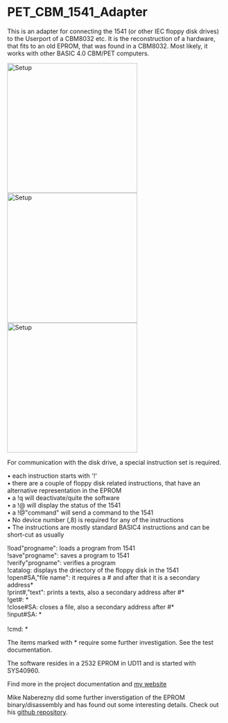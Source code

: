 # PET_CBM_1541_Adapter
This is an adapter for connecting the 1541 (or other IEC floppy disk drives) to the Userport of a CBM8032 etc. It is the reconstruction of a hardware, that fits to an old EPROM, that was found in a CBM8032. Most likely, it works with other BASIC 4.0 CBM/PET computers.

<img src="https://github.com/svenpetersen1965/PET_CBM_1541_Adapter/blob/main/Rev.%200/Pictures/9899_-_CBM1541Ada.JPG" width="300" alt="Setup">

<img src="https://github.com/svenpetersen1965/PET_CBM_1541_Adapter/blob/main/Rev.%200/Pictures/9896_-_installation_CBM1541ada.JPG" width="300" alt="Setup">

<img src="https://github.com/svenpetersen1965/PET_CBM_1541_Adapter/blob/main/Rev.%200/Pictures/0037_-_setup_1541-II.JPG" width="300" alt="Setup">

For communication with the disk drive, a special instruction set is required.

•	each instruction starts with '!'<br> 
•	there are a couple of floppy disk related instructions, that have an alternative representation in the EPROM<br>
•	a !q will deactivate/quite the software<br>
•	a !@ will display the status of the 1541<br>
•	a !@"command" will send a command to the 1541<br>
•	No device number (,8) is required for any of the instructions<br>
•	The instructions are mostly standard BASIC4 instructions and can be short-cut as usually

!load"progname": 	       loads a program from 1541 <br>
!save"progname": 	       saves a program to 1541 <br>
!verify"progname":	       verifies a program <br>
!catalog: 	               displays the driectory of the floppy disk in the 1541 <br>
!open#SA,"file name": 	   it requires a # and after that it is a secondary address* <br>
!print#,"text": 	         prints a texts, also a secondary address after #* <br>
!get#: 	   * <br>
!close#SA: 	               closes a file, also a secondary address after #* <br>
!input#SA: *<br>  
!cmd: *<br>

The items marked with * require some further investigation. See the test documentation.

The software resides in a 2532 EPROM in UD11 and is started with SYS40960.

Find more in the project documentation and <a href="http://tech.guitarsite.de/cbm_1541_ada.html">my website</a> 

Mike Naberezny  did some further inverstigation of the EPROM binary/disassembly and has found out some interesting details. Check out his <a href="https://github.com/mnaberez/vc1541dos">github repository</a>.
